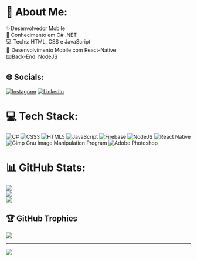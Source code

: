 # 💫 About Me:
✨ Desenvolvedor Mobile<br>🧠 Conhecimento em C# .NET<br>💻  Techs: HTML, CSS e JavaScript<br>📱   Desenvolvimento Mobile com React-Native<br>⌨️ Back-End: NodeJS


## 🌐 Socials:
[![Instagram](https://img.shields.io/badge/Instagram-%23E4405F.svg?logo=Instagram&logoColor=white)](https://instagram.com/guaxinim.dev) [![LinkedIn](https://img.shields.io/badge/LinkedIn-%230077B5.svg?logo=linkedin&logoColor=white)](www.linkedin.com/in/Adriel-Rodrigues)

# 💻 Tech Stack:
![C#](https://img.shields.io/badge/c%23-%23239120.svg?style=for-the-badge&logo=c-sharp&logoColor=white) ![CSS3](https://img.shields.io/badge/css3-%231572B6.svg?style=for-the-badge&logo=css3&logoColor=white) ![HTML5](https://img.shields.io/badge/html5-%23E34F26.svg?style=for-the-badge&logo=html5&logoColor=white) ![JavaScript](https://img.shields.io/badge/javascript-%23323330.svg?style=for-the-badge&logo=javascript&logoColor=%23F7DF1E) ![Firebase](https://img.shields.io/badge/firebase-%23039BE5.svg?style=for-the-badge&logo=firebase) ![NodeJS](https://img.shields.io/badge/node.js-6DA55F?style=for-the-badge&logo=node.js&logoColor=white) ![React Native](https://img.shields.io/badge/react_native-%2320232a.svg?style=for-the-badge&logo=react&logoColor=%2361DAFB) ![Gimp Gnu Image Manipulation Program](https://img.shields.io/badge/Gimp-657D8B?style=for-the-badge&logo=gimp&logoColor=FFFFFF) ![Adobe Photoshop](https://img.shields.io/badge/adobephotoshop-%2331A8FF.svg?style=for-the-badge&logo=adobephotoshop&logoColor=white)
# 📊 GitHub Stats:
![](https://github-readme-stats.vercel.app/api?username=AdrielRod&theme=dark&hide_border=false&include_all_commits=true&count_private=true)<br/>
![](https://github-readme-streak-stats.herokuapp.com/?user=AdrielRod&theme=dark&hide_border=false)<br/>
![](https://github-readme-stats.vercel.app/api/top-langs/?username=AdrielRod&theme=dark&hide_border=false&include_all_commits=true&count_private=true&layout=compact)

## 🏆 GitHub Trophies
![](https://github-profile-trophy.vercel.app/?username=AdrielRod&theme=radical&no-frame=false&no-bg=true&margin-w=4)

---
[![](https://visitcount.itsvg.in/api?id=AdrielRod&icon=0&color=0)](https://visitcount.itsvg.in)

<!-- Proudly created with GPRM ( https://gprm.itsvg.in ) -->
 
